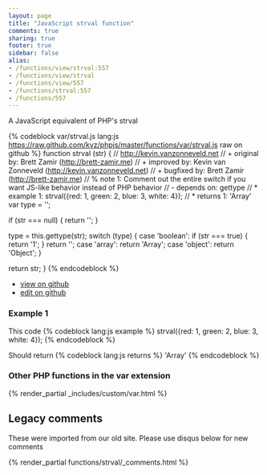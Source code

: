 ```yaml
---
layout: page
title: "JavaScript strval function"
comments: true
sharing: true
footer: true
sidebar: false
alias:
- /functions/view/strval:557
- /functions/view/strval
- /functions/view/557
- /functions/strval:557
- /functions/557
---
```

<!-- Generated by Rakefile:build -->
A JavaScript equivalent of PHP's strval

{% codeblock var/strval.js lang:js https://raw.github.com/kvz/phpjs/master/functions/var/strval.js raw on github %}
function strval (str) {
  // http://kevin.vanzonneveld.net
  // +   original by: Brett Zamir (http://brett-zamir.me)
  // +   improved by: Kevin van Zonneveld (http://kevin.vanzonneveld.net)
  // +   bugfixed by: Brett Zamir (http://brett-zamir.me)
  // %        note 1: Comment out the entire switch if you want JS-like behavior instead of PHP behavior
  // -    depends on: gettype
  // *     example 1: strval({red: 1, green: 2, blue: 3, white: 4});
  // *     returns 1: 'Array'
  var type = '';

  if (str === null) {
    return '';
  }

  type = this.gettype(str);
  switch (type) {
  case 'boolean':
    if (str === true) {
      return '1';
    }
    return '';
  case 'array':
    return 'Array';
  case 'object':
    return 'Object';
  }

  return str;
}
{% endcodeblock %}

 - [view on github](https://github.com/kvz/phpjs/blob/master/functions/var/strval.js)
 - [edit on github](https://github.com/kvz/phpjs/edit/master/functions/var/strval.js)

### Example 1
This code
{% codeblock lang:js example %}
strval({red: 1, green: 2, blue: 3, white: 4});
{% endcodeblock %}

Should return
{% codeblock lang:js returns %}
'Array'
{% endcodeblock %}


### Other PHP functions in the var extension
{% render_partial _includes/custom/var.html %}
## Legacy comments
These were imported from our old site. Please use disqus below for new comments
<div style="overflow-y: scroll; max-height: 500px;">
{% render_partial functions/strval/_comments.html %}
</div>
